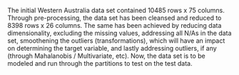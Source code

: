 The initial Western Australia data set contained 10485 rows x 75 columns. Through pre-processing, the data set has been cleansed and reduced to 8398 rows x 26 columns. The same has been achieved by reducing data dimensionality, excluding the missing values, addressing all N/As in the data set, smoothening the outliers (transformations), which will have an impact on determining the target variable, and lastly addressing outliers, if any (through Mahalanobis / Multivariate, etc). Now, the data set is to be modeled and run through the partitions to test on the test data.
